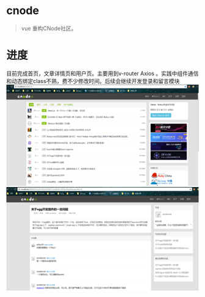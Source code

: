 # cnode

> vue 重构CNode社区。

# 进度
目前完成首页，文章详情页和用户页。主要用到v-router Axios 。实践中组件通信和动态绑定class不熟，费不少修改时间。后续会继续开发登录和留言模块
![index](./src/assets/readme/index.png)
![topic](./src/assets/readme/topic.png)



